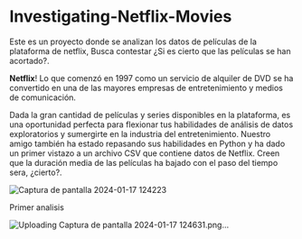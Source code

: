 # Investigating-Netflix-Movies
Este es un proyecto donde se analizan los datos de  películas de la plataforma de netflix, Busca contestar ¿Si es cierto que las películas se han acortado?.

**Netflix**! Lo que comenzó en 1997 como un servicio de alquiler de DVD se ha convertido en una de las mayores empresas de entretenimiento y medios de comunicación.

Dada la gran cantidad de películas y series disponibles en la plataforma, es una oportunidad perfecta para flexionar tus habilidades de análisis de datos exploratorios y sumergirte en la industria del entretenimiento. Nuestro amigo también ha estado repasando sus habilidades en Python y ha dado un primer vistazo a un archivo CSV que contiene datos de Netflix. Creen que la duración media de las películas ha bajado con el paso del tiempo sera, ¿cierto?.


![Captura de pantalla 2024-01-17 124223](https://github.com/Cholico/Investigating-Netflix-Movies/assets/64911913/5823850c-cbf5-4058-9527-1a0ba3d5b9c0)

Primer analisis

![Uploading Captura de pantalla 2024-01-17 124631.png…]()


